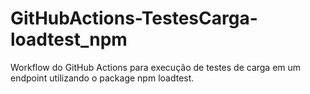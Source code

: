 # GitHubActions-TestesCarga-loadtest_npm
Workflow do GitHub Actions para execução de testes de carga em um endpoint utilizando o package npm loadtest.
